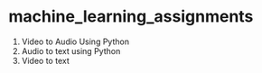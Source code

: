 # machine_learning_assignments
1. Video to Audio Using Python
2. Audio to text using Python
3. Video to text
